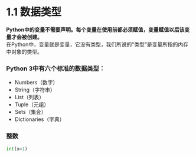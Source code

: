 # 1.1 数据类型
**Python中的变量不需要声明。每个变量在使用前都必须赋值，变量赋值以后该变量才会被创建。**  
在Python中，变量就是变量，它没有类型，我们所说的"类型"是变量所指的内存中对象的类型。

### Python 3中有六个标准的数据类型：
* Numbers（数字）
* String（字符串）
* List（列表）
* Tuple（元组）
* Sets（集合）
* Dictionaries（字典）

### 整数
```python
int(x=1)

```


